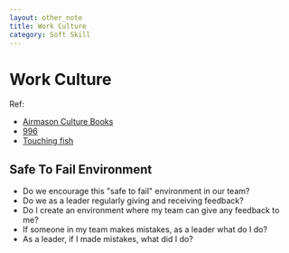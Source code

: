 ```yaml
---
layout: other_note
title: Work Culture
category: Soft Skill
---
```


# Work Culture

Ref:
- [Airmason Culture Books](https://blog.airmason.com/category/culture-books/)
- [996](https://en.wikipedia.org/wiki/996_working_hour_system)
- [Touching fish](https://www.scmp.com/lifestyle/article/3116109/young-employees-rebel-against-chinese-work-ethic-being-lazy-refusing)


## Safe To Fail Environment

- Do we encourage this "safe to fail" environment in our team?
- Do we as a leader regularly giving and receiving feedback?
- Do I create an environment where my team can give any feedback to me?
- If someone in my team makes mistakes, as a leader what do I do?
- As a leader, if I made mistakes, what did I do?
